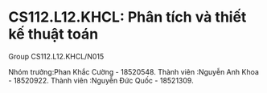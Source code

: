 # CS112.L12.KHCL: Phân tích và thiết kế thuật toán
Group CS112.L12.KHCL/N015 

Nhóm trưởng:Phan Khắc Cường - 18520548.
Thành viên :Nguyễn Anh Khoa - 18520922.
Thành viên :Nguyễn Đức Quốc - 18521309.
